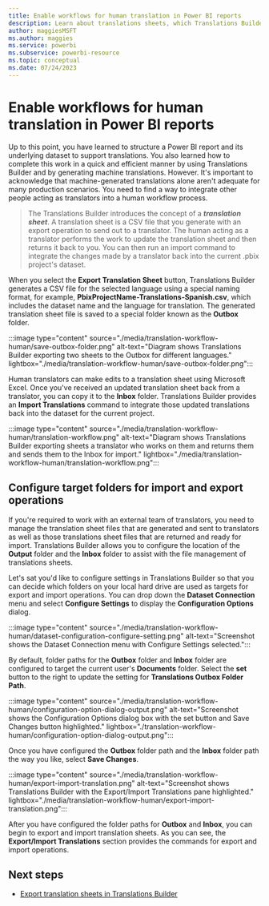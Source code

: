 ```yaml
---
title: Enable workflows for human translation in Power BI reports
description: Learn about translations sheets, which Translations Builder uses to export and import .csv files for human translators to use to localize Power BI reports.
author: maggiesMSFT   
ms.author: maggies
ms.service: powerbi
ms.subservice: powerbi-resource
ms.topic: conceptual
ms.date: 07/24/2023
---
```

# Enable workflows for human translation in Power BI reports

Up to this point, you have learned to structure a Power BI report and its underlying dataset to support translations. You also learned how to complete this work in a quick and efficient manner by using Translations Builder and by generating machine translations. However. It's important to acknowledge that machine-generated translations alone aren't adequate for many production scenarios. You need to find a way to integrate other people acting as translators into a human workflow process.

> The Translations Builder introduces the concept of a ***translation sheet***. A translation sheet is a CSV file that you generate with an export operation to send out to a translator. The human acting as a translator performs the work to update the translation sheet and then returns it back to you. You can then run an import command to integrate the changes made by a translator back into the current .pbix project's dataset.

When you select the **Export Translation Sheet** button, Translations Builder generates a CSV file for the selected language using a special naming format, for example, **PbixProjectName-Translations-Spanish.csv**, which includes the dataset name and the language for translation. The generated translation sheet file is saved to a special folder known as the **Outbox** folder.

:::image type="content" source="./media/translation-workflow-human/save-outbox-folder.png" alt-text="Diagram shows Translations Builder exporting two sheets to the Outbox for different languages." lightbox="./media/translation-workflow-human/save-outbox-folder.png":::

Human translators can make edits to a translation sheet using Microsoft Excel. Once you've received an updated translation sheet back from a translator, you can copy it to the **Inbox** folder. Translations Builder provides an **Import Translations** command to integrate those updated translations back into the dataset for the current project.

:::image type="content" source="./media/translation-workflow-human/translation-workflow.png" alt-text="Diagram shows Translations Builder exporting sheets a translator who works on them and returns them and sends them to the Inbox for import." lightbox="./media/translation-workflow-human/translation-workflow.png":::

## Configure target folders for import and export operations

If you're required to work with an external team of translators, you need to manage the translation sheet files that are generated and sent to translators as well as those translations sheet files that are returned and ready for import. Translations Builder allows you to configure the location of the **Output** folder and the **Inbox** folder to assist with the file management of translations sheets.

Let's sat you'd like to configure settings in Translations Builder so that you can decide which folders on your local hard drive are used as targets for export and import operations. You can drop down the **Dataset Connection** menu and select **Configure Settings** to display the **Configuration Options** dialog.

:::image type="content" source="./media/translation-workflow-human/dataset-configuration-configure-setting.png" alt-text="Screenshot shows the Dataset Connection menu with Configure Settings selected.":::

By default, folder paths for the **Outbox** folder and **Inbox** folder are configured to target the current user's **Documents** folder. Select the **set** button to the right to update the setting for **Translations Outbox Folder Path**.

:::image type="content" source="./media/translation-workflow-human/configuration-option-dialog-output.png" alt-text="Screenshot shows the Configuration Options dialog box with the set button and Save Changes button highlighted." lightbox="./translation-workflow-human/configuration-option-dialog-output.png":::

Once you have configured the **Outbox** folder path and the **Inbox** folder path the way you like, select **Save Changes**.

:::image type="content" source="./media/translation-workflow-human/export-import-translation.png" alt-text="Screenshot shows Translations Builder with the Export/Import Translations pane highlighted." lightbox="./media/translation-workflow-human/export-import-translation.png":::

After you have configured the folder paths for **Outbox** and **Inbox**, you can begin to export and import translation sheets. As you can see, the **Export/Import Translations** section provides the commands for export and import operations.

## Next steps

- [Export translation sheets in Translations Builder](translation-sheet-export.md)
